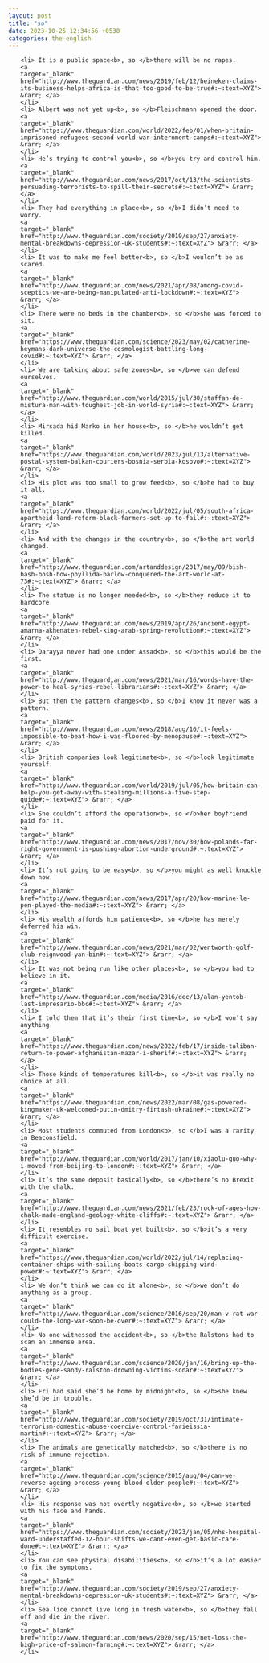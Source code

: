 ```yaml
---
layout: post
title: "so"
date: 2023-10-25 12:34:56 +0530
categories: the-english
---
```

<ol>

    <li> It is a public space<b>, so </b>there will be no rapes.
    <a 
    target="_blank" 
    href="http://www.theguardian.com/news/2019/feb/12/heineken-claims-its-business-helps-africa-is-that-too-good-to-be-true#:~:text=XYZ"> &rarr; </a>
    </li>
    <li> Albert was not yet up<b>, so </b>Fleischmann opened the door.
    <a 
    target="_blank" 
    href="https://www.theguardian.com/world/2022/feb/01/when-britain-imprisoned-refugees-second-world-war-internment-camps#:~:text=XYZ"> &rarr; </a>
    </li>
    <li> He’s trying to control you<b>, so </b>you try and control him.
    <a 
    target="_blank" 
    href="http://www.theguardian.com/news/2017/oct/13/the-scientists-persuading-terrorists-to-spill-their-secrets#:~:text=XYZ"> &rarr; </a>
    </li>
    <li> They had everything in place<b>, so </b>I didn’t need to worry.
    <a 
    target="_blank" 
    href="http://www.theguardian.com/society/2019/sep/27/anxiety-mental-breakdowns-depression-uk-students#:~:text=XYZ"> &rarr; </a>
    </li>
    <li> It was to make me feel better<b>, so </b>I wouldn’t be as scared.
    <a 
    target="_blank" 
    href="http://www.theguardian.com/news/2021/apr/08/among-covid-sceptics-we-are-being-manipulated-anti-lockdown#:~:text=XYZ"> &rarr; </a>
    </li>
    <li> There were no beds in the chamber<b>, so </b>she was forced to sit.
    <a 
    target="_blank" 
    href="https://www.theguardian.com/science/2023/may/02/catherine-heymans-dark-universe-the-cosmologist-battling-long-covid#:~:text=XYZ"> &rarr; </a>
    </li>
    <li> We are talking about safe zones<b>, so </b>we can defend ourselves.
    <a 
    target="_blank" 
    href="http://www.theguardian.com/world/2015/jul/30/staffan-de-mistura-man-with-toughest-job-in-world-syria#:~:text=XYZ"> &rarr; </a>
    </li>
    <li> Mirsada hid Marko in her house<b>, so </b>he wouldn’t get killed.
    <a 
    target="_blank" 
    href="https://www.theguardian.com/world/2023/jul/13/alternative-postal-system-balkan-couriers-bosnia-serbia-kosovo#:~:text=XYZ"> &rarr; </a>
    </li>
    <li> His plot was too small to grow feed<b>, so </b>he had to buy it all.
    <a 
    target="_blank" 
    href="https://www.theguardian.com/world/2022/jul/05/south-africa-apartheid-land-reform-black-farmers-set-up-to-fail#:~:text=XYZ"> &rarr; </a>
    </li>
    <li> And with the changes in the country<b>, so </b>the art world changed.
    <a 
    target="_blank" 
    href="http://www.theguardian.com/artanddesign/2017/may/09/bish-bash-bosh-how-phyllida-barlow-conquered-the-art-world-at-73#:~:text=XYZ"> &rarr; </a>
    </li>
    <li> The statue is no longer needed<b>, so </b>they reduce it to hardcore.
    <a 
    target="_blank" 
    href="http://www.theguardian.com/news/2019/apr/26/ancient-egypt-amarna-akhenaten-rebel-king-arab-spring-revolution#:~:text=XYZ"> &rarr; </a>
    </li>
    <li> Darayya never had one under Assad<b>, so </b>this would be the first.
    <a 
    target="_blank" 
    href="http://www.theguardian.com/news/2021/mar/16/words-have-the-power-to-heal-syrias-rebel-librarians#:~:text=XYZ"> &rarr; </a>
    </li>
    <li> But then the pattern changes<b>, so </b>I know it never was a pattern.
    <a 
    target="_blank" 
    href="http://www.theguardian.com/news/2018/aug/16/it-feels-impossible-to-beat-how-i-was-floored-by-menopause#:~:text=XYZ"> &rarr; </a>
    </li>
    <li> British companies look legitimate<b>, so </b>look legitimate yourself.
    <a 
    target="_blank" 
    href="http://www.theguardian.com/world/2019/jul/05/how-britain-can-help-you-get-away-with-stealing-millions-a-five-step-guide#:~:text=XYZ"> &rarr; </a>
    </li>
    <li> She couldn’t afford the operation<b>, so </b>her boyfriend paid for it.
    <a 
    target="_blank" 
    href="http://www.theguardian.com/news/2017/nov/30/how-polands-far-right-government-is-pushing-abortion-underground#:~:text=XYZ"> &rarr; </a>
    </li>
    <li> It’s not going to be easy<b>, so </b>you might as well knuckle down now.
    <a 
    target="_blank" 
    href="http://www.theguardian.com/news/2017/apr/20/how-marine-le-pen-played-the-media#:~:text=XYZ"> &rarr; </a>
    </li>
    <li> His wealth affords him patience<b>, so </b>he has merely deferred his win.
    <a 
    target="_blank" 
    href="http://www.theguardian.com/news/2021/mar/02/wentworth-golf-club-reignwood-yan-bin#:~:text=XYZ"> &rarr; </a>
    </li>
    <li> It was not being run like other places<b>, so </b>you had to believe in it.
    <a 
    target="_blank" 
    href="http://www.theguardian.com/media/2016/dec/13/alan-yentob-last-impresario-bbc#:~:text=XYZ"> &rarr; </a>
    </li>
    <li> I told them that it’s their first time<b>, so </b>I won’t say anything.
    <a 
    target="_blank" 
    href="https://www.theguardian.com/news/2022/feb/17/inside-taliban-return-to-power-afghanistan-mazar-i-sherif#:~:text=XYZ"> &rarr; </a>
    </li>
    <li> Those kinds of temperatures kill<b>, so </b>it was really no choice at all.
    <a 
    target="_blank" 
    href="https://www.theguardian.com/news/2022/mar/08/gas-powered-kingmaker-uk-welcomed-putin-dmitry-firtash-ukraine#:~:text=XYZ"> &rarr; </a>
    </li>
    <li> Most students commuted from London<b>, so </b>I was a rarity in Beaconsfield.
    <a 
    target="_blank" 
    href="http://www.theguardian.com/world/2017/jan/10/xiaolu-guo-why-i-moved-from-beijing-to-london#:~:text=XYZ"> &rarr; </a>
    </li>
    <li> It’s the same deposit basically<b>, so </b>there’s no Brexit with the chalk.
    <a 
    target="_blank" 
    href="http://www.theguardian.com/news/2021/feb/23/rock-of-ages-how-chalk-made-england-geology-white-cliffs#:~:text=XYZ"> &rarr; </a>
    </li>
    <li> It resembles no sail boat yet built<b>, so </b>it’s a very difficult exercise.
    <a 
    target="_blank" 
    href="https://www.theguardian.com/world/2022/jul/14/replacing-container-ships-with-sailing-boats-cargo-shipping-wind-power#:~:text=XYZ"> &rarr; </a>
    </li>
    <li> We don’t think we can do it alone<b>, so </b>we don’t do anything as a group.
    <a 
    target="_blank" 
    href="http://www.theguardian.com/science/2016/sep/20/man-v-rat-war-could-the-long-war-soon-be-over#:~:text=XYZ"> &rarr; </a>
    </li>
    <li> No one witnessed the accident<b>, so </b>the Ralstons had to scan an immense area.
    <a 
    target="_blank" 
    href="http://www.theguardian.com/science/2020/jan/16/bring-up-the-bodies-gene-sandy-ralston-drowning-victims-sonar#:~:text=XYZ"> &rarr; </a>
    </li>
    <li> Fri had said she’d be home by midnight<b>, so </b>she knew she’d be in trouble.
    <a 
    target="_blank" 
    href="http://www.theguardian.com/society/2019/oct/31/intimate-terrorism-domestic-abuse-coercive-control-farieissia-martin#:~:text=XYZ"> &rarr; </a>
    </li>
    <li> The animals are genetically matched<b>, so </b>there is no risk of immune rejection.
    <a 
    target="_blank" 
    href="http://www.theguardian.com/science/2015/aug/04/can-we-reverse-ageing-process-young-blood-older-people#:~:text=XYZ"> &rarr; </a>
    </li>
    <li> His response was not overtly negative<b>, so </b>we started with his face and hands.
    <a 
    target="_blank" 
    href="https://www.theguardian.com/society/2023/jan/05/nhs-hospital-ward-understaffed-12-hour-shifts-we-cant-even-get-basic-care-done#:~:text=XYZ"> &rarr; </a>
    </li>
    <li> You can see physical disabilities<b>, so </b>it’s a lot easier to fix the symptoms.
    <a 
    target="_blank" 
    href="http://www.theguardian.com/society/2019/sep/27/anxiety-mental-breakdowns-depression-uk-students#:~:text=XYZ"> &rarr; </a>
    </li>
    <li> Sea lice cannot live long in fresh water<b>, so </b>they fall off and die in the river.
    <a 
    target="_blank" 
    href="http://www.theguardian.com/news/2020/sep/15/net-loss-the-high-price-of-salmon-farming#:~:text=XYZ"> &rarr; </a>
    </li>
